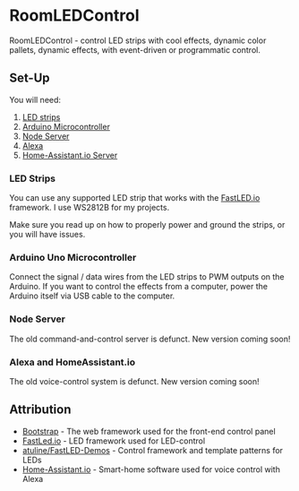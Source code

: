 # RoomLEDControl

RoomLEDControl - control LED strips with cool effects, dynamic color pallets, dynamic effects, with event-driven or programmatic control.

## Set-Up

You will need:
1. [LED strips](#led-strips)
2. [Arduino Microcontroller](#arduino-microcontroller)
3. [Node Server](#node-server)
4. [Alexa](#alexa-and-homeassistant.io)
5. [Home-Assistant.io Server](#alexa-and-homeassistant.io)

### LED Strips

You can use any supported LED strip that works with the [FastLED.io](http://fastled.io) framework.
I use WS2812B for my projects.

Make sure you read up on how to properly power and ground the strips, or you will have issues.

### Arduino Uno Microcontroller

Connect the signal / data wires from the LED strips to PWM outputs on the Arduino.
If you want to control the effects from a computer, power the Arduino itself via USB cable to the computer.

### Node Server

The old command-and-control server is defunct. New version coming soon!

### Alexa and HomeAssistant.io

The old voice-control system is defunct. New version coming soon!

## Attribution

* [Bootstrap](http://getbootstrap.com/2.3.2/) - The web framework used for the front-end control panel
* [FastLed.io](https://github.com/FastLED/FastLED) - LED framework used for LED-control
* [atuline/FastLED-Demos](https://github.com/atuline/FastLED-Demos) - Control framework and template patterns for LEDs
* [Home-Assistant.io](https://home-assistant.io) - Smart-home software used for voice control with Alexa
